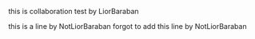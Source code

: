 this is collaboration test by LiorBaraban


this is a line by NotLiorBaraban
forgot to add this line by NotLiorBaraban
